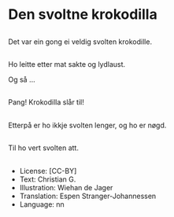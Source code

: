 # Den svoltne krokodilla

##
Det var ein gong ei veldig svolten krokodille.

##
Ho leitte etter mat sakte og lydlaust.

Og så …

##
Pang! Krokodilla slår til!

##
Etterpå er ho ikkje svolten lenger, og ho er nøgd.

##
Til ho vert svolten att.

##
* License: [CC-BY]
* Text: Christian G.
* Illustration: Wiehan de Jager
* Translation: Espen Stranger-Johannessen
* Language: nn
